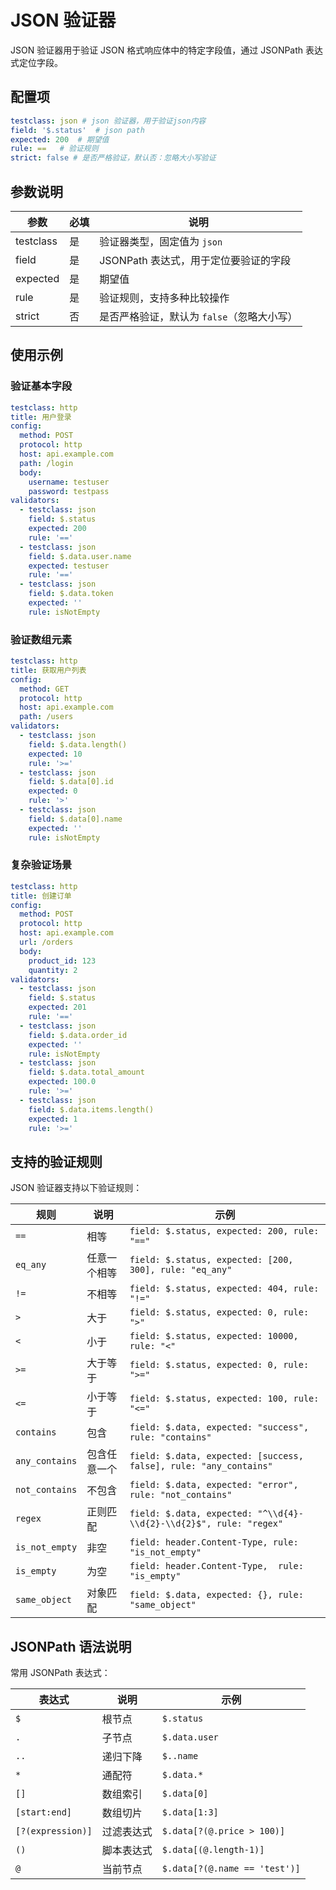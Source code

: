 # JSON 验证器

JSON 验证器用于验证 JSON 格式响应体中的特定字段值，通过 JSONPath 表达式定位字段。

## 配置项

```yaml
testclass: json # json 验证器，用于验证json内容
field: '$.status'  # json path
expected: 200  # 期望值
rule: ==   # 验证规则
strict: false # 是否严格验证，默认否：忽略大小写验证
```

## 参数说明

| 参数        | 必填 | 说明                        |
|-----------|----|---------------------------|
| testclass | 是  | 验证器类型，固定值为 `json`         |
| field     | 是  | JSONPath 表达式，用于定位要验证的字段   |
| expected  | 是  | 期望值                       |
| rule      | 是  | 验证规则，支持多种比较操作             |
| strict    | 否  | 是否严格验证，默认为 `false`（忽略大小写） |

## 使用示例

### 验证基本字段

```yaml
testclass: http
title: 用户登录
config:
  method: POST
  protocol: http
  host: api.example.com
  path: /login
  body:
    username: testuser
    password: testpass
validators:
  - testclass: json
    field: $.status
    expected: 200
    rule: '=='
  - testclass: json
    field: $.data.user.name
    expected: testuser
    rule: '=='
  - testclass: json
    field: $.data.token
    expected: ''
    rule: isNotEmpty
```

### 验证数组元素

```yaml
testclass: http
title: 获取用户列表
config:
  method: GET
  protocol: http
  host: api.example.com
  path: /users
validators:
  - testclass: json
    field: $.data.length()
    expected: 10
    rule: '>='
  - testclass: json
    field: $.data[0].id
    expected: 0
    rule: '>'
  - testclass: json
    field: $.data[0].name
    expected: ''
    rule: isNotEmpty
```

### 复杂验证场景

```yaml
testclass: http
title: 创建订单
config:
  method: POST
  protocol: http
  host: api.example.com
  url: /orders
  body:
    product_id: 123
    quantity: 2
validators:
  - testclass: json
    field: $.status
    expected: 201
    rule: '=='
  - testclass: json
    field: $.data.order_id
    expected: ''
    rule: isNotEmpty
  - testclass: json
    field: $.data.total_amount
    expected: 100.0
    rule: '>='
  - testclass: json
    field: $.data.items.length()
    expected: 1
    rule: '>='
```

## 支持的验证规则

JSON 验证器支持以下验证规则：

| 规则             | 说明     | 示例                                                                 |
|----------------|--------|--------------------------------------------------------------------|
| `==`           | 相等     | `field: $.status, expected: 200, rule: "=="`                       |
| `eq_any`       | 任意一个相等 | `field: $.status, expected: [200, 300], rule: "eq_any"`            |
| `!=`           | 不相等    | `field: $.status, expected: 404, rule: "!="`                       |
| `>`            | 大于     | `field: $.status, expected: 0, rule: ">"`                          |
| `<`            | 小于     | `field: $.status, expected: 10000, rule: "<"`                      |
| `>=`           | 大于等于   | `field: $.status, expected: 0, rule: ">="`                         |
| `<=`           | 小于等于   | `field: $.status, expected: 100, rule: "<="`                       |
| `contains`     | 包含     | `field: $.data, expected: "success", rule: "contains"`             |
| `any_contains` | 包含任意一个 | `field: $.data, expected: [success, false], rule: "any_contains"`  |
| `not_contains` | 不包含    | `field: $.data, expected: "error", rule: "not_contains"`           |
| `regex`        | 正则匹配   | `field: $.data, expected: "^\\d{4}-\\d{2}-\\d{2}$", rule: "regex"` |
| `is_not_empty` | 非空     | `field: header.Content-Type, rule: "is_not_empty"`                 |
| `is_empty`     | 为空     | `field: header.Content-Type,  rule: "is_empty"`                    |
| `same_object`  | 对象匹配   | `field: $.data, expected: {}, rule: "same_object"`                 |

## JSONPath 语法说明

常用 JSONPath 表达式：

| 表达式               | 说明    | 示例                            |
|-------------------|-------|-------------------------------|
| `$`               | 根节点   | `$.status`                    |
| `.`               | 子节点   | `$.data.user`                 |
| `..`              | 递归下降  | `$..name`                     |
| `*`               | 通配符   | `$.data.*`                    |
| `[]`              | 数组索引  | `$.data[0]`                   |
| `[start:end]`     | 数组切片  | `$.data[1:3]`                 |
| `[?(expression)]` | 过滤表达式 | `$.data[?(@.price > 100)]`    |
| `()`              | 脚本表达式 | `$.data[(@.length-1)]`        |
| `@`               | 当前节点  | `$.data[?(@.name == 'test')]` |